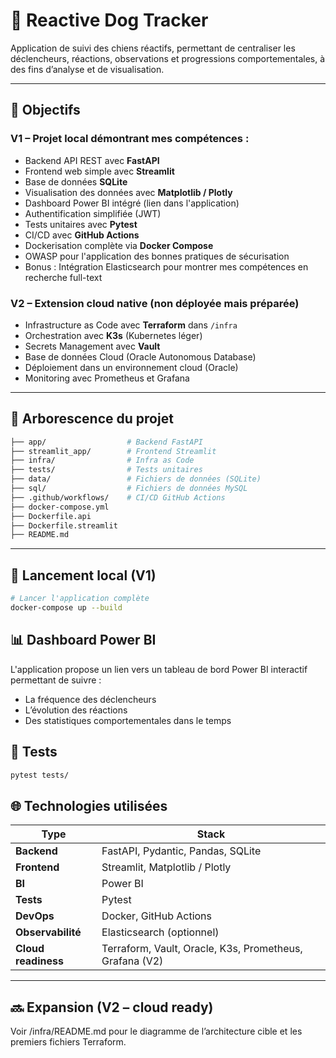 # 🐾 Reactive Dog Tracker

Application de suivi des chiens réactifs, permettant de centraliser les déclencheurs, réactions, observations et progressions comportementales, à des fins d’analyse et de visualisation.

---

## 🎯 Objectifs

### V1 – Projet local démontrant mes compétences :
- Backend API REST avec **FastAPI**
- Frontend web simple avec **Streamlit**
- Base de données **SQLite**
- Visualisation des données avec **Matplotlib / Plotly**
- Dashboard Power BI intégré (lien dans l'application)
- Authentification simplifiée (JWT)
- Tests unitaires avec **Pytest**
- CI/CD avec **GitHub Actions**
- Dockerisation complète via **Docker Compose**
- OWASP pour l'application des bonnes pratiques de sécurisation
- Bonus : Intégration Elasticsearch pour montrer mes compétences en recherche full-text

### V2 – Extension cloud native (non déployée mais préparée)
- Infrastructure as Code avec **Terraform** dans `/infra`
- Orchestration avec **K3s** (Kubernetes léger)
- Secrets Management avec **Vault**
- Base de données Cloud (Oracle Autonomous Database)
- Déploiement dans un environnement cloud (Oracle)
- Monitoring avec Prometheus et Grafana

---

## 📂 Arborescence du projet

```bash
├── app/                  # Backend FastAPI
├── streamlit_app/        # Frontend Streamlit
├── infra/                # Infra as Code
├── tests/                # Tests unitaires
├── data/                 # Fichiers de données (SQLite)
├── sql/                  # Fichiers de données MySQL
├── .github/workflows/    # CI/CD GitHub Actions
├── docker-compose.yml
├── Dockerfile.api
├── Dockerfile.streamlit
├── README.md
```
---

## 🚀 Lancement local (V1)

```bash
# Lancer l'application complète
docker-compose up --build
```

## 📊 Dashboard Power BI

L'application propose un lien vers un tableau de bord Power BI interactif permettant de suivre :
- La fréquence des déclencheurs
- L’évolution des réactions
- Des statistiques comportementales dans le temps

## 🧪 Tests

```bash
pytest tests/
```

## 🌐 Technologies utilisées

| **Type**          | **Stack**                                                |
|-------------------|----------------------------------------------------------|
| **Backend**       | FastAPI, Pydantic, Pandas, SQLite                        |
| **Frontend**      | Streamlit, Matplotlib / Plotly                           |
| **BI**            | Power BI                                                 |
| **Tests**         | Pytest                                                   |
| **DevOps**        | Docker, GitHub Actions                                   |
| **Observabilité** | Elasticsearch (optionnel)                                |
| **Cloud readiness**| Terraform, Vault, Oracle, K3s, Prometheus, Grafana (V2) |

---

## 🔜 Expansion (V2 – cloud ready)

Voir /infra/README.md pour le diagramme de l’architecture cible et les premiers fichiers Terraform.

